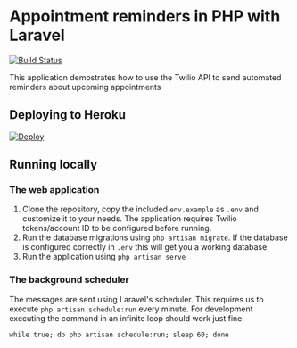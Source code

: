 # Appointment reminders in PHP with Laravel

[![Build Status](https://travis-ci.org/TwilioDevEd/appointment-reminders-laravel.svg?branch=master)](https://travis-ci.org/TwilioDevEd/appointment-reminders-laravel)

This application demostrates how to use the Twilio API to send automated reminders about upcoming appointments

## Deploying to Heroku

[![Deploy](https://www.herokucdn.com/deploy/button.png)](https://heroku.com/deploy?template=https://github.com/TwilioDevEd/appointment-reminders-laravel)

## Running locally

### The web application

1. Clone the repository, copy the included `env.example` as `.env` and customize it to your needs. The application requires Twilio tokens/account ID to be configured before running.
2. Run the database migrations using `php artisan migrate`. If the database is configured correctly in `.env` this will get you a working database
3. Run the application using `php artisan serve`

### The background scheduler

The messages are sent using Laravel's scheduler. This requires us to execute `php artisan schedule:run` every minute. For development executing the command in an infinite loop should work just fine:
```
while true; do php artisan schedule:run; sleep 60; done
```
